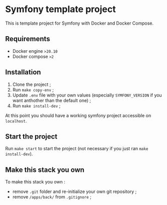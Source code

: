 # Symfony template project

This is template project for Symfony with Docker and Docker Compose.

## Requirements

- Docker engine `>20.10`
- Docker compose `>2`

## Installation

1. Clone the project ;
2. Run `make copy-env` ;
3. Update `.env` file with your own values (especially `SYMFONY_VERSION` if you want anthother than the default one) ;
4. Run `make install-dev` ;

At this point you should have a working symfony project accessible on `localhost`.

## Start the project

Run `make start` to start the project (not necessary if you just ran `make install-dev`).

## Make this stack you own

To make this stack you own :

- remove `.git` folder and re-initialize your own git repository ;
- remove `/apps/back/` from `.gitignore` ;
